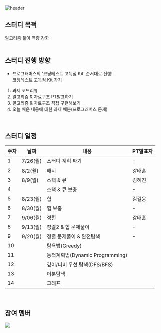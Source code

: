 ![header](https://capsule-render.vercel.app/api?type=waving&color=gradient&height=200&section=header&text=GUMI1+ALGO+STUDY&fontSize=50&fontAlignY=40&fontAlign=35)

## 스터디 목적

알고리즘 풀이 역량 강화   
<br/>

## 스터디 진행 방향

* 프로그래머스의 '코딩테스트 고득점 Kit' 순서대로 진행!  
  <a href="https://programmers.co.kr/learn/challenges">코딩테스트 고득점 Kit 가기</a>

1. 과제 코드리뷰
2. 알고리즘 & 자료구조 PT발표하기
3. 알고리즘 & 자료구조 직접 구현해보기
4. 오늘 배운 내용에 대한 과제 배분(프로그래머스 문제)
<br/>

## 스터디 일정

| 주차 | 날짜     | 내용                            | PT발표자 |
| ---- | -------- | ------------------------------- | -------- |
| 1    | 7/26(월) | 스터디 계획 짜기                | -        |
| 2    | 8/2(월)  | 해시                            | 강태훈   |
| 3    | 8/9(월)  | 스택 & 큐                       | 김혜진   |
| 4    |          | 스택 & 큐 보충                  | -       |
| 5    | 8/23(월) | 힙                              | 김길웅   |
| 6    | 8/30(월) | 힙 보충                         | -       |
| 7    | 9/06(월) | 정렬                            | 강태훈   |
| 8    | 9/13(월) | 정렬2 & 힙 문제풀이              | -       |
| 9    | 9/20(월) | 정렬 문제풀이 & 완전탐색         | -        |
| 10   |          | 탐욕법(Greedy)                  |          |
| 11   |          | 동적계획법(Dynamic Programming) |          |
| 12   |          | 깊이/너비 우선 탐색(DFS/BFS)    |          |
| 13   |          | 이분탐색                        |          |
| 14   |          | 그래프                          |          |
<br/>

## 참여 멤버
<a href="https://github.com/kgw012/GUMI1_ALGO_STUDY/graphs/contributors">
  <img src="https://contrib.rocks/image?repo=kgw012/GUMI1_ALGO_STUDY" />
</a>
